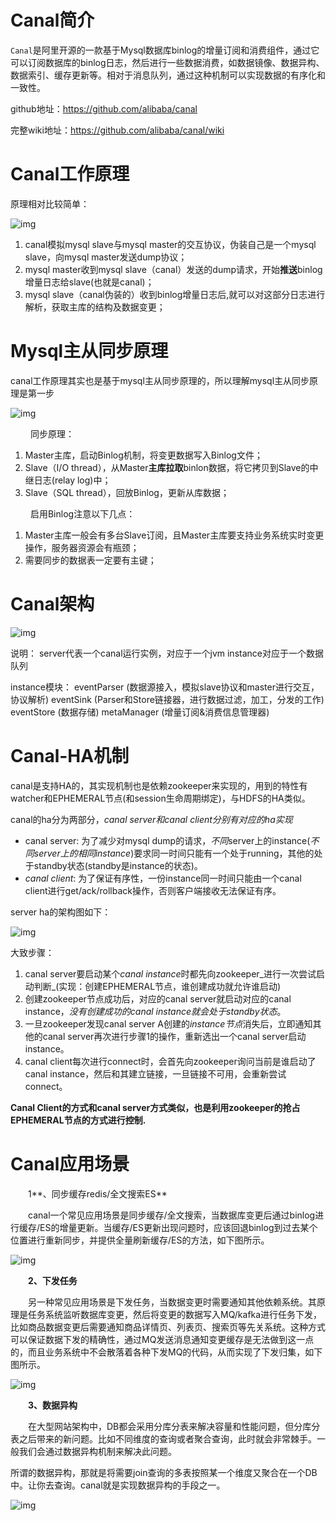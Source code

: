 # Canal简介

`Canal`是阿里开源的一款基于Mysql数据库binlog的增量订阅和消费组件，通过它可以订阅数据库的binlog日志，然后进行一些数据消费，如数据镜像、数据异构、数据索引、缓存更新等。相对于消息队列，通过这种机制可以实现数据的有序化和一致性。

github地址：https://github.com/alibaba/canal

完整wiki地址：https://github.com/alibaba/canal/wiki

 

# Canal工作原理

原理相对比较简单：

![img](img/Canal/1577453-20191109095238442-801424608.png)

1. canal模拟mysql slave与mysql master的交互协议，伪装自己是一个mysql slave，向mysql master发送dump协议；
2. mysql master收到mysql slave（canal）发送的dump请求，开始**推送**binlog增量日志给slave(也就是canal)；
3. mysql slave（canal伪装的）收到binlog增量日志后,就可以对这部分日志进行解析，获取主库的结构及数据变更；

 

# Mysql主从同步原理

canal工作原理其实也是基于mysql主从同步原理的，所以理解mysql主从同步原理是第一步

![img](img/Canal/1577453-20200628112349894-1716359023.png)

　　 同步原理：

1. Master主库，启动Binlog机制，将变更数据写入Binlog文件；
2. Slave（I/O thread），从Master**主库拉取**binlon数据，将它拷贝到Slave的中继日志(relay log)中；
3. Slave（SQL thread），回放Binlog，更新从库数据；

　　 启用Binlog注意以下几点：

1. Master主库一般会有多台Slave订阅，且Master主库要支持业务系统实时变更操作，服务器资源会有瓶颈；
2.  需要同步的数据表一定要有主键；

 

# Canal架构

![img](img/Canal/1577453-20191109095551180-1804610.png)

说明：
server代表一个canal运行实例，对应于一个jvm
instance对应于一个数据队列

instance模块：
eventParser (数据源接入，模拟slave协议和master进行交互，协议解析)
eventSink (Parser和Store链接器，进行数据过滤，加工，分发的工作)
eventStore (数据存储)
metaManager (增量订阅&消费信息管理器)

 

# Canal-HA机制

canal是支持HA的，其实现机制也是依赖zookeeper来实现的，用到的特性有watcher和EPHEMERAL节点(和session生命周期绑定)，与HDFS的HA类似。

canal的ha分为两部分，*canal server和canal client分别有对应的ha实现*

- canal server: 为了减少对mysql dump的请求，*不同*server上的instance(*不同server上的相同instance*)要求同一时间只能有一个处于running，其他的处于standby状态(standby是instance的状态)。
- *canal client*: 为了保证有序性，一份instance同一时间只能由一个canal client进行get/ack/rollback操作，否则客户端接收无法保证有序。

server ha的架构图如下：

![img](img/Canal/1577453-20191109165620364-760407401.png)

大致步骤：

1. canal server要启动某个*canal instance*时都先向zookeeper_进行一次尝试启动判断_(实现：创建EPHEMERAL节点，谁创建成功就允许谁启动)
2. 创建zookeeper节点成功后，对应的canal server就启动对应的canal instance，*没有创建成功的canal instance就会处于standby状态*。
3. 一旦zookeeper发现canal server A创建的*instance节点*消失后，立即通知其他的canal server再次进行步骤1的操作，重新选出一个canal server启动instance。
4. canal client每次进行connect时，会首先向zookeeper询问当前是谁启动了canal instance，然后和其建立链接，一旦链接不可用，会重新尝试connect。

**Canal Client的方式和canal server方式类似，也是利用zookeeper的抢占EPHEMERAL节点的方式进行控制.**

 

# Canal应用场景

　　1**、同步缓存redis/全文搜索ES**

　　canal一个常见应用场景是同步缓存/全文搜索，当数据库变更后通过binlog进行缓存/ES的增量更新。当缓存/ES更新出现问题时，应该回退binlog到过去某个位置进行重新同步，并提供全量刷新缓存/ES的方法，如下图所示。

![img](img/Canal/1577453-20191109100411095-118737851.png)

 

　　**2、下发任务**

　　另一种常见应用场景是下发任务，当数据变更时需要通知其他依赖系统。其原理是任务系统监听数据库变更，然后将变更的数据写入MQ/kafka进行任务下发，比如商品数据变更后需要通知商品详情页、列表页、搜索页等先关系统。这种方式可以保证数据下发的精确性，通过MQ发送消息通知变更缓存是无法做到这一点的，而且业务系统中不会散落着各种下发MQ的代码，从而实现了下发归集，如下图所示。

![img](img/Canal/1577453-20191109100602058-105223593.png)

 

　　**3、数据异构**

　　在大型网站架构中，DB都会采用分库分表来解决容量和性能问题，但分库分表之后带来的新问题。比如不同维度的查询或者聚合查询，此时就会非常棘手。一般我们会通过数据异构机制来解决此问题。

所谓的数据异构，那就是将需要join查询的多表按照某一个维度又聚合在一个DB中。让你去查询。canal就是实现数据异构的手段之一。

![img](img/Canal/1577453-20191109101403531-66775627.png)

 

 

 